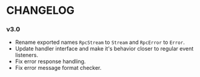 # CHANGELOG

### v3.0

* Rename exported names `RpcStream` to `Stream` and `RpcError` to `Error`.
* Update handler interface and make it's behavior closer to regular event
  listeners.
* Fix error response handling.
* Fix error message format checker.
